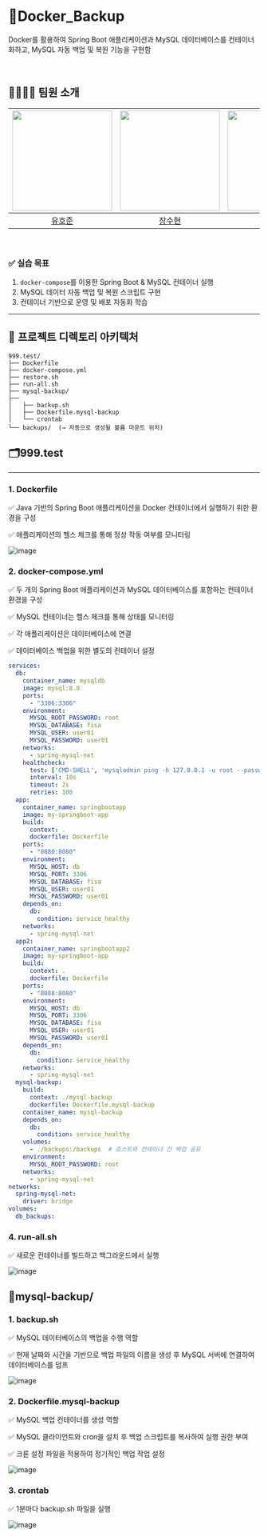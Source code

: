 # 🐳Docker_Backup
Docker를 활용하여 Spring Boot 애플리케이션과 MySQL 데이터베이스를 컨테이너화하고, MySQL 자동 백업 및 복원 기능을 구현함

<br>

   ## 👨‍👨‍👦‍👦 팀원 소개  
| <img src="https://github.com/wns5120.png" width="200px"> | <img src="https://github.com/Aunsxm.png" width="200px"> | <img src="https://github.com/andytjdqls.png" width="200px"> |
| :---: | :---: | :---: |
| [유호준](https://github.com/wns5120) | [장수현](https://github.com/Aunsxm) | [이성빈](https://github.com/andytjdqls) |

<br>



### ✅ 실습 목표

1. `docker-compose`를 이용한 Spring Boot & MySQL 컨테이너 실행
2. MySQL 데이터 자동 백업 및 복원 스크립트 구현
3. 컨테이너 기반으로 운영 및 배포 자동화 학습

---

## 🧶 프로젝트 디렉토리 아키텍처
```
999.test/
├── Dockerfile
├── docker-compose.yml
├── restore.sh
├── run-all.sh
├── mysql-backup/
├──
│   ├── backup.sh
│   ├── Dockerfile.mysql-backup
│   └── crontab
└── backups/  (→ 자동으로 생성될 볼륨 마운트 위치)
```

## 🗂️999.test
---
### 1. Dockerfile
 ✅ Java 기반의 Spring Boot 애플리케이션을 Docker 컨테이너에서 실행하기 위한 환경을 구성 
 
 ✅ 애플리케이션의 헬스 체크를 통해 정상 작동 여부를 모니터링

 
![image](https://github.com/user-attachments/assets/4f362b52-eed4-452e-9e64-d0d908875394)

### 2. docker-compose.yml
 ✅ 두 개의 Spring Boot 애플리케이션과 MySQL 데이터베이스를 포함하는 컨테이너 환경을 구성 
 
 ✅ MySQL 컨테이너는 헬스 체크를 통해 상태를 모니터링
 
 ✅ 각 애플리케이션은 데이터베이스에 연결 
 
 ✅ 데이터베이스 백업을 위한 별도의 컨테이너 설정
 
```yaml
services:
  db:
    container_name: mysqldb
    image: mysql:8.0
    ports:
      - "3306:3306"
    environment:
      MYSQL_ROOT_PASSWORD: root
      MYSQL_DATABASE: fisa
      MYSQL_USER: user01
      MYSQL_PASSWORD: user01
    networks:
      - spring-mysql-net
    healthcheck:
      test: ['CMD-SHELL', 'mysqladmin ping -h 127.0.0.1 -u root --password=$${MYSQL_ROOT_PASSWORD} || exit 1']
      interval: 10s
      timeout: 2s
      retries: 100
  app:
    container_name: springbootapp
    image: my-springboot-app
    build:
      context: .
      dockerfile: Dockerfile
    ports:
      - "8080:8080"
    environment:
      MYSQL_HOST: db
      MYSQL_PORT: 3306
      MYSQL_DATABASE: fisa
      MYSQL_USER: user01
      MYSQL_PASSWORD: user01
    depends_on:
      db:
        condition: service_healthy
    networks:
      - spring-mysql-net
  app2:
    container_name: springbootapp2
    image: my-springboot-app
    build:
      context: .
      dockerfile: Dockerfile
    ports:
      - "8088:8080"
    environment:
      MYSQL_HOST: db
      MYSQL_PORT: 3306
      MYSQL_DATABASE: fisa
      MYSQL_USER: user01
      MYSQL_PASSWORD: user01
    depends_on:
      db:
        condition: service_healthy
    networks:
      - spring-mysql-net
  mysql-backup:
    build:
      context: ./mysql-backup
      dockerfile: Dockerfile.mysql-backup
    container_name: mysql-backup
    depends_on:
      db:
        condition: service_healthy
    volumes:
      - ./backups:/backups  # 호스트와 컨테이너 간 백업 공유
    environment:
      MYSQL_ROOT_PASSWORD: root
    networks:
      - spring-mysql-net
networks:
  spring-mysql-net:
    driver: bridge
volumes:
  db_backups:
```



### 4. run-all.sh
✅ 새로운 컨테이너를 빌드하고 백그라운드에서 실행


![image](https://github.com/user-attachments/assets/405b4ca0-a6e1-424e-b897-9ab7ae166603)

## 📁mysql-backup/
### 1. backup.sh

✅ MySQL 데이터베이스의 백업을 수행 역할 

✅ 현재 날짜와 시간을 기반으로 백업 파일의 이름을 생성 후 MySQL 서버에 연결하여 데이터베이스를 덤프

![image](https://github.com/user-attachments/assets/8dbfb78a-8db4-494b-bc91-d418534a6e19)

### 2. Dockerfile.mysql-backup

✅ MySQL 백업 컨테이너를 생성 역할 

✅ MySQL 클라이언트와 cron을 설치 후 백업 스크립트를 복사하여 실행 권한 부여

✅ 크론 설정 파일을 적용하여 정기적인 백업 작업 설정

![image](https://github.com/user-attachments/assets/937224c4-c121-4a2f-94e0-2a450bf16a95)

### 3. crontab

✅ 1분마다 backup.sh 파일을 실행 

![image](https://github.com/user-attachments/assets/77312e4c-0bd8-4b1f-81b5-5d5b6e8bc720)






